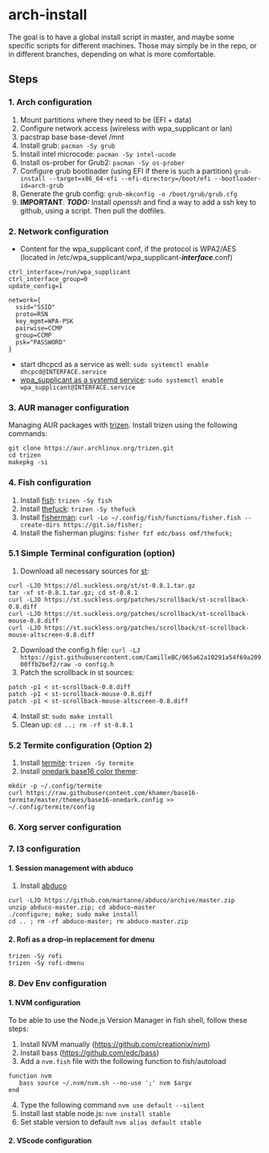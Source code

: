 # arch-install
The goal is to have a global install script in master, and maybe some specific scripts for different machines. Those may simply be in the repo, or in different branches, depending on what is more comfortable.
## Steps
### 1. Arch configuration
1. Mount partitions where they need to be (EFI + data)
2. Configure network access (wireless with wpa_supplicant or lan)
3. pacstrap base base-devel /mnt
4. Install grub:
`pacman -Sy grub`
5. Install intel microcode:
`pacman -Sy intel-ucode`
6. Install os-prober for Grub2:
`pacman -Sy os-prober`
7. Configure grub bootloader (using EFI if there is such a partition)
`grub-install --target=x86_64-efi --efi-directory=/boot/efi --bootloader-id=arch-grub`
8. Generate the grub config:
`grub-mkconfig -o /boot/grub/grub.cfg`
9. **IMPORTANT**: ***TODO:*** Install *openssh* and find a way to add a ssh key to github, using a script. Then pull the dotfiles.
### 2. Network configuration
* Content for the wpa_supplicant conf, if the protocol is WPA2/AES (located in /etc/wpa_supplicant/wpa_supplicant-***interface***.conf)
```
ctrl_interface=/run/wpa_supplicant                                                
ctrl_interface_group=0                                                            
update_config=1                                                                   
                                                                               
network={                                                                         
  ssid="SSID"                                                         
  proto=RSN                                                                     
  key_mgmt=WPA-PSK                                                              
  pairwise=CCMP                                                                 
  group=CCMP                                                                    
  psk="PASSWORD"                                   
}                                                                                                               
```
* start dhcpcd as a service as well:
`sudo systemctl enable dhcpcd@INTERFACE.service`
* [wpa_supplicant as a systemd service](https://www.ianweatherhogg.com/tech/2015-08-05-creating-systemd-wpa_supplicant-instance.html):
`sudo systemctl enable wpa_supplicant@INTERFACE.service`
### 3. AUR manager configuration
Managing AUR packages with [trizen](https://github.com/trizen/trizen).
Install trizen using the following commands:
```
git clone https://aur.archlinux.org/trizen.git
cd trizen
makepkg -si
```
### 4. Fish configuration
1. Install [fish](https://github.com/fish-shell/fish-shell):
`trizen -Sy fish`
2. Install [thefuck](https://github.com/nvbn/thefuck):
`trizen -Sy thefuck`
3. Install [fisherman](https://github.com/fisherman/fisherman):
`curl -Lo ~/.config/fish/functions/fisher.fish --create-dirs https://git.io/fisher;`
4. Install the fisherman plugins:
`fisher fzf edc/bass omf/thefuck;`
### 5.1 Simple Terminal configuration (option)
1. Download all necessary sources for [st](https://st.suckless.org):
```
curl -LJO https://dl.suckless.org/st/st-0.8.1.tar.gz
tar -xf st-0.8.1.tar.gz; cd st-0.8.1
curl -LJO https://st.suckless.org/patches/scrollback/st-scrollback-0.8.diff
curl -LJO https://st.suckless.org/patches/scrollback/st-scrollback-mouse-0.8.diff
curl -LJO https://st.suckless.org/patches/scrollback/st-scrollback-mouse-altscreen-0.8.diff
```
2. Download the config.h file:
`curl -LJ https://gist.githubusercontent.com/CamilleBC/065a62a10291a54f69a20900ffb2bef2/raw -o config.h`
3. Patch the scrollback in st sources:
```
patch -p1 < st-scrollback-0.8.diff
patch -p1 < st-scrollback-mouse-0.8.diff
patch -p1 < st-scrollback-mouse-altscreen-0.8.diff
```
4. Install st:
`sudo make install`
5. Clean up:
`cd ..; rm -rf st-0.8.1`
### 5.2 Termite configuration (Option 2)
1. Install [termite](https://github.com/thestinger/termite):
`trizen -Sy termite`
2. Install [onedark base16 color theme](https://github.com/khamer/base16-termite/blob/master/themes/base16-onedark.config):
```
mkdir -p ~/.config/termite
curl https://raw.githubusercontent.com/khamer/base16-termite/master/themes/base16-onedark.config >> ~/.config/termite/config
```
### 6. Xorg server configuration
### 7. I3 configuration
#### 1. Session management with abduco
1. Install [abduco](https://github.com/martanne/abduco)
```
curl -LJO https://github.com/martanne/abduco/archive/master.zip
unzip abduco-master.zip; cd abduco-master
./configure; make; sudo make install
cd .. ; rm -rf abduco-master; rm abduco-master.zip
```
#### 2. Rofi as a drop-in replacement for dmenu
```
trizen -Sy rofi
trizen -Sy rofi-dmenu
```
### 8. Dev Env configuration
#### 1. NVM configuration
To be able to use the Node.js Version Manager in fish shell, follow these steps:
1. Install NVM manually (https://github.com/creationix/nvm)
2. Install bass (https://github.com/edc/bass)
3. Add a `nvm.fish` file with the following function to fish/autoload
```
function nvm
   bass source ~/.nvm/nvm.sh --no-use ';' nvm $argv
end
```
4. Type the following command `nvm use default --silent`
5. Install last stable node.js:
`nvm install stable`
6. Set stable version to default
`nvm alias default stable`
#### 2. VScode configuration
